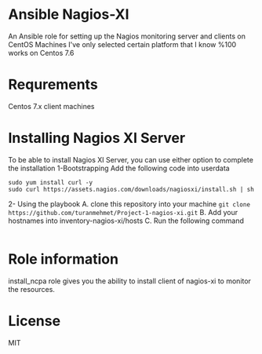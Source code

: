 # Ansible Nagios-XI
An Ansible role for setting up the Nagios monitoring server and clients on CentOS Machines 
I've only selected certain platform that I know %100 works on Centos 7.6

# Requrements
Centos 7.x client machines

# Installing Nagios XI Server
To be able to install Nagios XI Server, you can use either option to complete the installation
1-Bootstrapping 
Add the following code into userdata
```#!/bin/bash
sudo yum install curl -y
sudo curl https://assets.nagios.com/downloads/nagiosxi/install.sh | sh
```
2- Using the playbook
A. clone this repository into your machine
``` git clone https://github.com/turanmehmet/Project-1-nagios-xi.git ```
B. Add your hostnames into inventory-nagios-xi/hosts
C. Run the following command
```ansible-playbook -i inventory-nagios-xi/hosts  install-nagios-xi.yml
```
# Role information
install_ncpa role gives you the ability to install client of nagios-xi to monitor the resources.

# License
MIT

